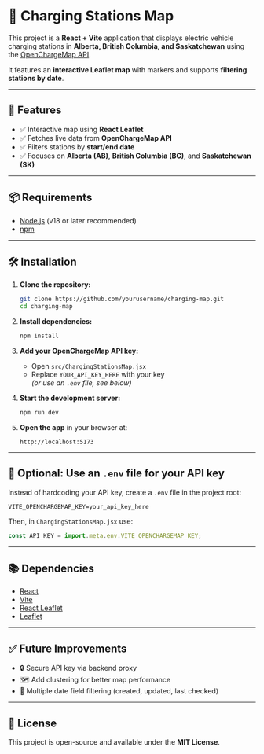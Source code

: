# 📌 Charging Stations Map

This project is a **React + Vite** application that displays electric vehicle charging stations in **Alberta, British Columbia, and Saskatchewan** using the [OpenChargeMap API](https://openchargemap.org/site/develop/api).  

It features an **interactive Leaflet map** with markers and supports **filtering stations by date**.

---

## 🚀 Features
- ✅ Interactive map using **React Leaflet**
- ✅ Fetches live data from **OpenChargeMap API**
- ✅ Filters stations by **start/end date**
- ✅ Focuses on **Alberta (AB)**, **British Columbia (BC)**, and **Saskatchewan (SK)**

---

## 📦 Requirements
- [Node.js](https://nodejs.org/) (v18 or later recommended)
- [npm](https://www.npmjs.com/)

---

## 🛠️ Installation

1. **Clone the repository:**
   ```bash
   git clone https://github.com/yourusername/charging-map.git
   cd charging-map
   ```

2. **Install dependencies:**
   ```bash
   npm install
   ```

3. **Add your OpenChargeMap API key:**
   - Open `src/ChargingStationsMap.jsx`
   - Replace `YOUR_API_KEY_HERE` with your key  
   *(or use an `.env` file, see below)*

4. **Start the development server:**
   ```bash
   npm run dev
   ```

5. **Open the app** in your browser at:
   ```
   http://localhost:5173
   ```

---

## 🔑 Optional: Use an `.env` file for your API key

Instead of hardcoding your API key, create a `.env` file in the project root:

```env
VITE_OPENCHARGEMAP_KEY=your_api_key_here
```

Then, in `ChargingStationsMap.jsx` use:

```javascript
const API_KEY = import.meta.env.VITE_OPENCHARGEMAP_KEY;
```

---

## 📚 Dependencies
- [React](https://reactjs.org/)
- [Vite](https://vitejs.dev/)
- [React Leaflet](https://react-leaflet.js.org/)
- [Leaflet](https://leafletjs.com/)

---

## ✅ Future Improvements
- 🔒 Secure API key via backend proxy
- 🗺️ Add clustering for better map performance
- 📅 Multiple date field filtering (created, updated, last checked)

---

## 📄 License
This project is open-source and available under the **MIT License**.
